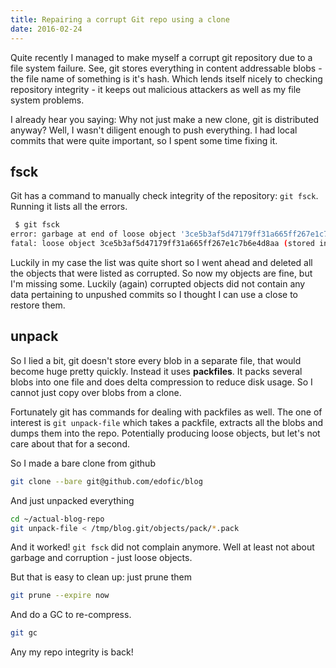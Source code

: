 ```yaml
---
title: Repairing a corrupt Git repo using a clone
date: 2016-02-24
---
```


Quite recently I managed to make myself a corrupt git repository due to a file system failure.
See, git stores everything in content addressable blobs - the file name of something is it's hash. Which lends itself nicely to checking repository integrity - it keeps out malicious attackers as well as my file system problems.

I already hear you saying: Why not just make a new clone, git is distributed anyway?
Well, I wasn't diligent enough to push everything. I had local commits that were quite important, so I spent some time fixing it.

## fsck

Git has a command to manually check integrity of the repository: `git fsck`.
Running it lists all the errors.

```bash
 $ git fsck
error: garbage at end of loose object '3ce5b3af5d47179ff31a665ff267e1c7b6e4d8aa'
fatal: loose object 3ce5b3af5d47179ff31a665ff267e1c7b6e4d8aa (stored in .git/objects/3c/e5b3af5d47179ff31a665ff267e1c7b6e4d8aa) is corrupt
```

Luckily in my case the list was quite short so I went ahead and deleted all the objects that were listed as corrupted. So now my objects are fine, but I'm missing some. Luckily (again) corrupted objects did not contain any data pertaining to unpushed commits so I thought I can use a close to restore them.

## unpack

So I lied a bit, git doesn't store every blob in a separate file, that would become huge pretty quickly. Instead it uses **packfiles**. It packs several blobs into one file and does delta compression to reduce disk usage. So I cannot just copy over blobs from a clone.

Fortunately git has commands for dealing with packfiles as well. The one of interest is `git unpack-file` which takes a packfile, extracts all the blobs and dumps them into the repo. Potentially producing loose objects, but let's not care about that for a second.

So I made a bare clone from github

```bash
git clone --bare git@github.com/edofic/blog
```

And just unpacked everything

```bash
cd ~/actual-blog-repo
git unpack-file < /tmp/blog.git/objects/pack/*.pack
```

And it worked! `git fsck` did not complain anymore. Well at least not about garbage and corruption - just loose objects.

But that is easy to clean up: just prune them

```bash
git prune --expire now
```

And do a GC to re-compress.

```bash
git gc
```

Any my repo integrity is back!
